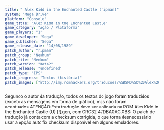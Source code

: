 ```yaml
---
title: " Alex Kidd in the Enchanted Castle (ripman)"
system: "Mega Drive"
platform: "Console"
game_title: "Alex Kidd in the Enchanted Castle"
game_category: "Ação / Plataforma"
game_players: "1"
game_developer: "Sega"
game_publisher: "Sega"
game_release_date: "14/08/1989"
patch_author: "ripman"
patch_group: "Nenhum"
patch_site: "Nenhum"
patch_version: "Beta2"
patch_release: "undefined"
patch_type: "IPS"
patch_progress: "Textos (história)"
patch_images: ["http://img.romhackers.org/traducoes/%5BSMD%5D%20Alex%20Kidd%20in%20the%20Enchanted%20Castle%20-%20ripman%20-%201.png","http://img.romhackers.org/traducoes/%5BSMD%5D%20Alex%20Kidd%20in%20the%20Enchanted%20Castle%20-%20ripman%20-%202.png","http://img.romhackers.org/traducoes/%5BSMD%5D%20Alex%20Kidd%20in%20the%20Enchanted%20Castle%20-%20ripman%20-%203.png"]
---
```

Segundo o autor da tradução, todos os textos do jogo foram traduzidos (exceto as mensagens em forma de gráfico), mas não foram acentuados.ATENÇÃO:Esta tradução deve ser aplicada na ROM Alex Kidd in the Enchanted Castle (U) [!].gen, com CRC32 47DBA0AC.OBS: O patch de tradução já conta com a checksum corrigida, o que torna desnecessário usar a opção auto fix checksum disponível em alguns emuladores.